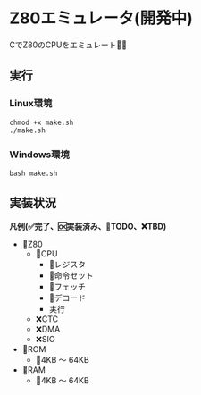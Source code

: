 # Z80エミュレータ(開発中)
CでZ80のCPUをエミュレート👩‍💻

## 実行

### Linux環境

```shell
chmod +x make.sh
./make.sh
```

### Windows環境

```shell
bash make.sh
```

## 実装状況
**凡例(✅完了、🆗実装済み、🚩TODO、❌TBD)**

- 📍Z80
  - 🚩CPU
    - 🚩レジスタ
    - 🚩命令セット
    - 🚩フェッチ
    - 🚩デコード
    - 実行
  - ❌CTC
  - ❌DMA
  - ❌SIO
- 🚩ROM
  - 🚩4KB ～ 64KB
- 🚩RAM
  - 🚩4KB ～ 64KB